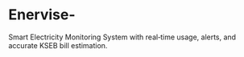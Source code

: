 # Enervise-
Smart Electricity Monitoring System with real‑time usage, alerts, and accurate KSEB bill estimation.

